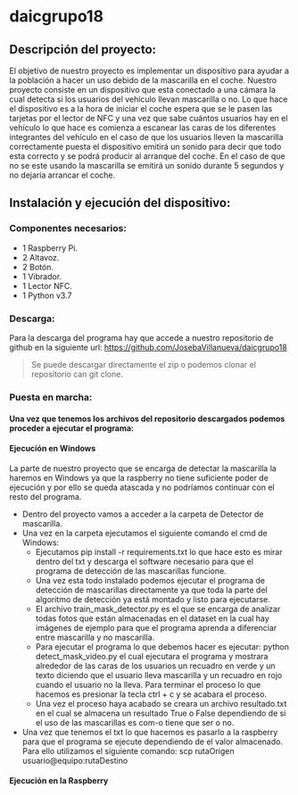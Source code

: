 # daicgrupo18

## Descripción del proyecto:
El objetivo de nuestro proyecto es implementar un dispositivo para ayudar a la población a hacer un uso debido de la mascarilla en el coche. Nuestro proyecto consiste en un dispositivo que esta conectado a una cámara la cual detecta si los usuarios del vehículo llevan mascarilla o no. Lo que hace el dispositivo es a la hora de iniciar el coche espera que se le pasen las tarjetas por el lector de NFC y una vez que sabe cuántos usuarios hay en el vehículo lo que hace es comienza a  escanear las caras de los diferentes integrantes del vehículo en el caso de que los usuarios lleven la mascarilla correctamente puesta el dispositivo emitirá un sonido para decir que todo esta correcto y se podrá producir al arranque del coche. En el caso de que no se este usando la mascarilla se emitirá un sonido durante 5 segundos y no dejaría arrancar el coche.

## Instalación y ejecución del dispositivo:
### Componentes necesarios:
- 1 Raspberry Pi.
- 2 Altavoz.
- 2 Botón.
- 1 Vibrador.
- 1 Lector NFC.
- 1 Python v3.7

### Descarga:
Para la descarga del programa hay que accede a nuestro repositorio de github en la siguiente url: https://github.com/JosebaVillanueva/daicgrupo18
> Se puede descargar directamente el zip o podemos clonar el repositorio can git clone.

### Puesta en marcha:
#### Una vez que tenemos los archivos del repositorio descargados podemos proceder a ejecutar el programa:
#### Ejecución en Windows
La parte de nuestro proyecto que se encarga de detectar la mascarilla la haremos en Windows ya que la raspberry no tiene suficiente poder de ejecución y por ello se queda atascada y no podríamos continuar con el resto del programa.
- Dentro del proyecto vamos a acceder a la carpeta de Detector de mascarilla.
- Una vez en la carpeta ejecutamos el siguiente comando el cmd de Windows: 
  - Ejecutamos pip install -r requirements.txt lo que hace esto es mirar dentro del txt y descarga el software necesario para que el programa de detección de las mascarillas funcione.
  - Una vez esta todo instalado podemos ejecutar el programa de detección de mascarillas directamente ya que toda la parte del algoritmo de detección ya está montado y listo para ejecutarse.  
  - El archivo train_mask_detector.py es el que se encarga de analizar todas fotos que están almacenadas en el dataset en la cual hay imágenes de ejemplo para que el programa aprenda a diferenciar entre mascarilla y no mascarilla.
  - Para ejecutar el programa lo que debemos hacer es ejecutar: python detect_mask_video.py el cual ejecutara el programa y mostrara alrededor de las caras de los usuarios un recuadro en verde y un texto diciendo que el usuario lleva mascarilla y un recuadro en rojo cuando el usuario no la lleva. Para terminar el proceso lo que hacemos es presionar la tecla ctrl + c y se acabara el proceso.
  - Una vez el proceso haya acabado se creara un archivo resultado.txt en el cual se almacena un resultado True o False dependiendo de si el uso de las mascarillas es com-o tiene que ser o no.   
- Una vez que tenemos el txt lo que hacemos es pasarlo a la raspberry para que el programa se ejecute dependiendo de el valor almacenado. Para ello utilizamos el siguiente comando: scp rutaOrigen usuario@equipo:rutaDestino

#### Ejecución en la Raspberry
